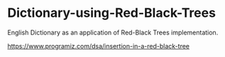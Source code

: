 # Dictionary-using-Red-Black-Trees
English Dictionary as an application of Red-Black Trees implementation.

https://www.programiz.com/dsa/insertion-in-a-red-black-tree